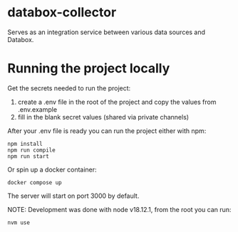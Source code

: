 # databox-collector
Serves as an integration service between various data sources and Databox.

# Running the project locally
Get the secrets needed to run the project:
1. create a .env file in the root of the project and copy the values from .env.example
2. fill in the blank secret values (shared via private channels)

After your .env file is ready you can run the project either with npm:

    npm install
    npm run compile
    npm run start

Or spin up a docker container:

    docker compose up

The server will start on port 3000 by default.

NOTE: 
Development was done with node v18.12.1, from the root you can run:

    nvm use
